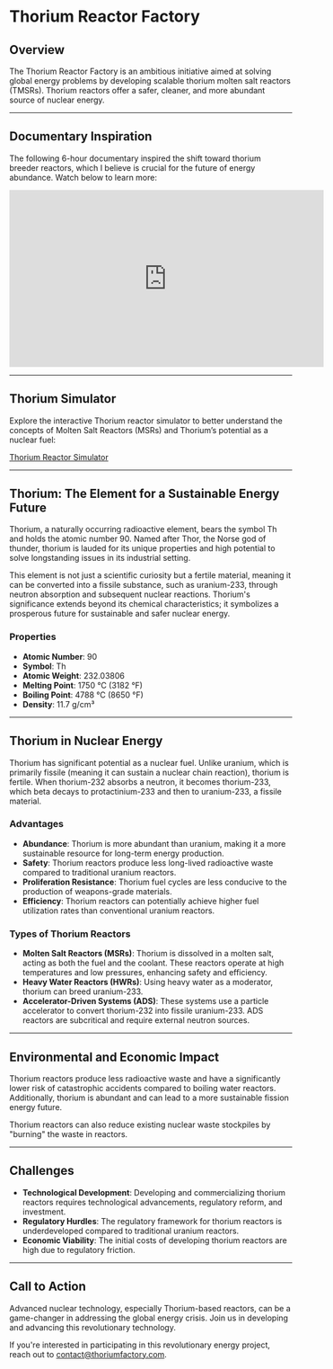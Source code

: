 # Thorium Reactor Factory

## Overview
The Thorium Reactor Factory is an ambitious initiative aimed at solving global energy problems by developing scalable thorium molten salt reactors (TMSRs). Thorium reactors offer a safer, cleaner, and more abundant source of nuclear energy.

---

## Documentary Inspiration
The following 6-hour documentary inspired the shift toward thorium breeder reactors, which I believe is crucial for the future of energy abundance. Watch below to learn more:

<iframe width="560" height="315" src="https://www.youtube.com/embed/2oK6Rs6yFsM" title="YouTube video player" frameborder="0" allow="accelerometer; autoplay; clipboard-write; encrypted-media; gyroscope; picture-in-picture" allowfullscreen></iframe>

---

## Thorium Simulator
Explore the interactive Thorium reactor simulator to better understand the concepts of Molten Salt Reactors (MSRs) and Thorium’s potential as a nuclear fuel:

<a href="https://fissionfuture.netlify.app" class="button">Thorium Reactor Simulator</a>

---

## Thorium: The Element for a Sustainable Energy Future

Thorium, a naturally occurring radioactive element, bears the symbol Th and holds the atomic number 90. Named after Thor, the Norse god of thunder, thorium is lauded for its unique properties and high potential to solve longstanding issues in its industrial setting.

This element is not just a scientific curiosity but a fertile material, meaning it can be converted into a fissile substance, such as uranium-233, through neutron absorption and subsequent nuclear reactions. Thorium's significance extends beyond its chemical characteristics; it symbolizes a prosperous future for sustainable and safer nuclear energy.

### Properties
- **Atomic Number**: 90
- **Symbol**: Th
- **Atomic Weight**: 232.03806
- **Melting Point**: 1750 °C (3182 °F)
- **Boiling Point**: 4788 °C (8650 °F)
- **Density**: 11.7 g/cm³

---

## Thorium in Nuclear Energy

Thorium has significant potential as a nuclear fuel. Unlike uranium, which is primarily fissile (meaning it can sustain a nuclear chain reaction), thorium is fertile. When thorium-232 absorbs a neutron, it becomes thorium-233, which beta decays to protactinium-233 and then to uranium-233, a fissile material.

### Advantages
- **Abundance**: Thorium is more abundant than uranium, making it a more sustainable resource for long-term energy production.
- **Safety**: Thorium reactors produce less long-lived radioactive waste compared to traditional uranium reactors.
- **Proliferation Resistance**: Thorium fuel cycles are less conducive to the production of weapons-grade materials.
- **Efficiency**: Thorium reactors can potentially achieve higher fuel utilization rates than conventional uranium reactors.

### Types of Thorium Reactors
- **Molten Salt Reactors (MSRs)**: Thorium is dissolved in a molten salt, acting as both the fuel and the coolant. These reactors operate at high temperatures and low pressures, enhancing safety and efficiency.
- **Heavy Water Reactors (HWRs)**: Using heavy water as a moderator, thorium can breed uranium-233.
- **Accelerator-Driven Systems (ADS)**: These systems use a particle accelerator to convert thorium-232 into fissile uranium-233. ADS reactors are subcritical and require external neutron sources.

---

## Environmental and Economic Impact

Thorium reactors produce less radioactive waste and have a significantly lower risk of catastrophic accidents compared to boiling water reactors. Additionally, thorium is abundant and can lead to a more sustainable fission energy future.

Thorium reactors can also reduce existing nuclear waste stockpiles by "burning" the waste in reactors.

---

## Challenges
- **Technological Development**: Developing and commercializing thorium reactors requires technological advancements, regulatory reform, and investment.
- **Regulatory Hurdles**: The regulatory framework for thorium reactors is underdeveloped compared to traditional uranium reactors.
- **Economic Viability**: The initial costs of developing thorium reactors are high due to regulatory friction.

---

## Call to Action
Advanced nuclear technology, especially Thorium-based reactors, can be a game-changer in addressing the global energy crisis. Join us in developing and advancing this revolutionary technology.

If you're interested in participating in this revolutionary energy project, reach out to [contact@thoriumfactory.com](mailto:mac.maniac77@gmail.com).
